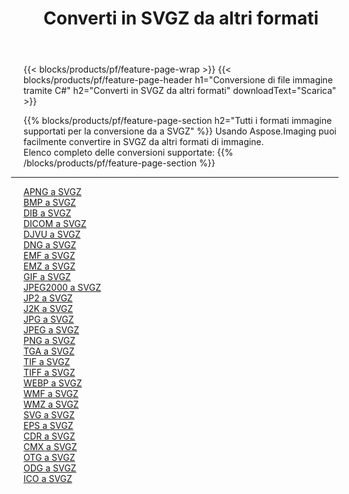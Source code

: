 ﻿---
title: Converti in SVGZ da altri formati 
weight: 3920
url: /it/java/conversion/to/svgz 
lang: it
langdirlevel: 2
locales: zh-hans,ja,it,ru,de,es,fr,nl,id,lt,pl,pt,vi,tr,ko,zh-hant,ar,hi,th,sv,cs,uk,he
description: Usando Aspose.Imaging puoi facilmente convertire in SVGZ da altri formati
---

{{< blocks/products/pf/feature-page-wrap >}}
{{< blocks/products/pf/feature-page-header h1="Conversione di file immagine tramite C#" h2="Converti in SVGZ da altri formati" downloadText="Scarica" >}}


{{% blocks/products/pf/feature-page-section  h2="Tutti i formati immagine supportati per la conversione da a SVGZ" %}}
Usando Aspose.Imaging puoi facilmente convertire in SVGZ da altri formati di immagine.
<br/>
Elenco completo delle conversioni supportate:
{{% /blocks/products/pf/feature-page-section %}}
<div class="container-fluid productfamilypage bg-gray">
    <div class="convertypes bg-gray agp-content section">
        <div class="container">
		<hr style="margin-left:-20px;"/>
		<div class="row other-converters">
		    <div class='col-md-2 other-converter remove-lp remove-rp'><a href="/imaging/it/java/conversion/apng-to-svgz" >APNG a SVGZ</a></div>
<div class='col-md-2 other-converter remove-lp remove-rp'><a href="/imaging/it/java/conversion/bmp-to-svgz" >BMP a SVGZ</a></div>
<div class='col-md-2 other-converter remove-lp remove-rp'><a href="/imaging/it/java/conversion/dib-to-svgz" >DIB a SVGZ</a></div>
<div class='col-md-2 other-converter remove-lp remove-rp'><a href="/imaging/it/java/conversion/dicom-to-svgz" >DICOM a SVGZ</a></div>
<div class='col-md-2 other-converter remove-lp remove-rp'><a href="/imaging/it/java/conversion/djvu-to-svgz" >DJVU a SVGZ</a></div>
<div class='col-md-2 other-converter remove-lp remove-rp'><a href="/imaging/it/java/conversion/dng-to-svgz" >DNG a SVGZ</a></div>
<div class='col-md-2 other-converter remove-lp remove-rp'><a href="/imaging/it/java/conversion/emf-to-svgz" >EMF a SVGZ</a></div>
<div class='col-md-2 other-converter remove-lp remove-rp'><a href="/imaging/it/java/conversion/emz-to-svgz" >EMZ a SVGZ</a></div>
<div class='col-md-2 other-converter remove-lp remove-rp'><a href="/imaging/it/java/conversion/gif-to-svgz" >GIF a SVGZ</a></div>
<div class='col-md-2 other-converter remove-lp remove-rp'><a href="/imaging/it/java/conversion/jpeg2000-to-svgz" >JPEG2000 a SVGZ</a></div>
<div class='col-md-2 other-converter remove-lp remove-rp'><a href="/imaging/it/java/conversion/jp2-to-svgz" >JP2 a SVGZ</a></div>
<div class='col-md-2 other-converter remove-lp remove-rp'><a href="/imaging/it/java/conversion/j2k-to-svgz" >J2K a SVGZ</a></div>
<div class='col-md-2 other-converter remove-lp remove-rp'><a href="/imaging/it/java/conversion/jpg-to-svgz" >JPG a SVGZ</a></div>
<div class='col-md-2 other-converter remove-lp remove-rp'><a href="/imaging/it/java/conversion/jpeg-to-svgz" >JPEG a SVGZ</a></div>
<div class='col-md-2 other-converter remove-lp remove-rp'><a href="/imaging/it/java/conversion/png-to-svgz" >PNG a SVGZ</a></div>
<div class='col-md-2 other-converter remove-lp remove-rp'><a href="/imaging/it/java/conversion/tga-to-svgz" >TGA a SVGZ</a></div>
<div class='col-md-2 other-converter remove-lp remove-rp'><a href="/imaging/it/java/conversion/tif-to-svgz" >TIF a SVGZ</a></div>
<div class='col-md-2 other-converter remove-lp remove-rp'><a href="/imaging/it/java/conversion/tiff-to-svgz" >TIFF a SVGZ</a></div>
<div class='col-md-2 other-converter remove-lp remove-rp'><a href="/imaging/it/java/conversion/webp-to-svgz" >WEBP a SVGZ</a></div>
<div class='col-md-2 other-converter remove-lp remove-rp'><a href="/imaging/it/java/conversion/wmf-to-svgz" >WMF a SVGZ</a></div>
<div class='col-md-2 other-converter remove-lp remove-rp'><a href="/imaging/it/java/conversion/wmz-to-svgz" >WMZ a SVGZ</a></div>
<div class='col-md-2 other-converter remove-lp remove-rp'><a href="/imaging/it/java/conversion/svg-to-svgz" >SVG a SVGZ</a></div>
<div class='col-md-2 other-converter remove-lp remove-rp'><a href="/imaging/it/java/conversion/eps-to-svgz" >EPS a SVGZ</a></div>
<div class='col-md-2 other-converter remove-lp remove-rp'><a href="/imaging/it/java/conversion/cdr-to-svgz" >CDR a SVGZ</a></div>
<div class='col-md-2 other-converter remove-lp remove-rp'><a href="/imaging/it/java/conversion/cmx-to-svgz" >CMX a SVGZ</a></div>
<div class='col-md-2 other-converter remove-lp remove-rp'><a href="/imaging/it/java/conversion/otg-to-svgz" >OTG a SVGZ</a></div>
<div class='col-md-2 other-converter remove-lp remove-rp'><a href="/imaging/it/java/conversion/odg-to-svgz" >ODG a SVGZ</a></div>
<div class='col-md-2 other-converter remove-lp remove-rp'><a href="/imaging/it/java/conversion/ico-to-svgz" >ICO a SVGZ</a></div>
                </div>
        </div>
    </div>
</div>
<br/>

